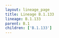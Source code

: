 ```yaml
---
layout: lineage_page
title: Lineage B.1.133
lineage: B.1.133
parent: B.1
children: ['B.1.133']
---
```

